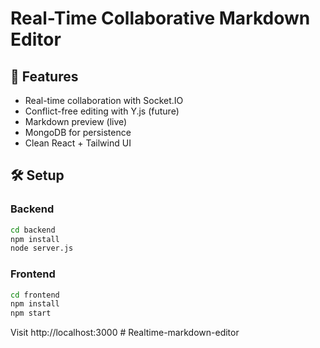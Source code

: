 # Real-Time Collaborative Markdown Editor

## 🚀 Features
- Real-time collaboration with Socket.IO
- Conflict-free editing with Y.js (future)
- Markdown preview (live)
- MongoDB for persistence
- Clean React + Tailwind UI

## 🛠 Setup
### Backend
```bash
cd backend
npm install
node server.js
```

### Frontend
```bash
cd frontend
npm install
npm start
```

Visit http://localhost:3000
#   R e a l t i m e - m a r k d o w n - e d i t o r  
 